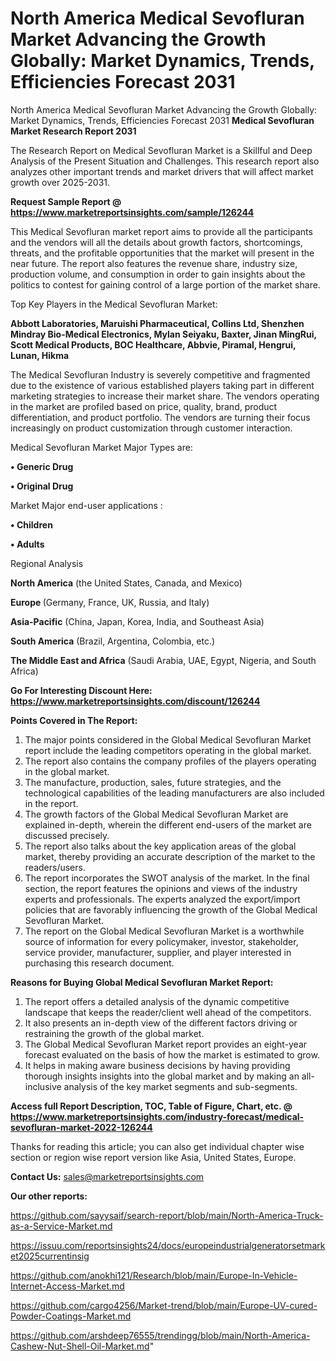 # North America Medical Sevofluran Market Advancing the Growth Globally: Market Dynamics, Trends, Efficiencies Forecast 2031
North America Medical Sevofluran Market Advancing the Growth Globally: Market Dynamics, Trends, Efficiencies Forecast 2031
<strong>Medical Sevofluran Market Research Report 2031</strong>

The Research Report on Medical Sevofluran Market is a Skillful and Deep Analysis of the Present Situation and Challenges. This research report also analyzes other important trends and market drivers that will affect market growth over 2025-2031.

<strong>Request Sample Report @ <a href=https://www.marketreportsinsights.com/sample/126244>https://www.marketreportsinsights.com/sample/126244</a></strong>

This Medical Sevofluran market report aims to provide all the participants and the vendors will all the details about growth factors, shortcomings, threats, and the profitable opportunities that the market will present in the near future. The report also features the revenue share, industry size, production volume, and consumption in order to gain insights about the politics to contest for gaining control of a large portion of the market share.

Top Key Players in the Medical Sevofluran Market:

<strong>Abbott Laboratories, Maruishi Pharmaceutical, Collins Ltd, Shenzhen Mindray Bio-Medical Electronics, Mylan Seiyaku, Baxter, Jinan MingRui, Scott Medical Products, BOC Healthcare, Abbvie, Piramal, Hengrui, Lunan, Hikma</strong>

The Medical Sevofluran Industry is severely competitive and fragmented due to the existence of various established players taking part in different marketing strategies to increase their market share. The vendors operating in the market are profiled based on price, quality, brand, product differentiation, and product portfolio. The vendors are turning their focus increasingly on product customization through customer interaction.

Medical Sevofluran Market Major Types are:

<strong>• Generic Drug

• Original Drug</strong>

Market Major end-user applications :

<strong>• Children

• Adults</strong>

Regional Analysis

</u><strong><b>North America</b></strong> (the United States, Canada, and Mexico)

<strong><b>Europe </b></strong>(Germany, France, UK, Russia, and Italy)

<strong><b>Asia-Pacific</b></strong> (China, Japan, Korea, India, and Southeast Asia)

<strong><b>South America</b></strong> (Brazil, Argentina, Colombia, etc.)

<strong><b>The Middle East and Africa</b></strong> (Saudi Arabia, UAE, Egypt, Nigeria, and South Africa)

<strong>Go For Interesting Discount Here: <a href=https://www.marketreportsinsights.com/discount/126244>https://www.marketreportsinsights.com/discount/126244</a></strong>

<strong>Points Covered in The Report:</strong>
<ol>
  <li>The major points considered in the Global Medical Sevofluran Market report include the leading competitors operating in the global market.</li>
  <li>The report also contains the company profiles of the players operating in the global market.</li>
  <li>The manufacture, production, sales, future strategies, and the technological capabilities of the leading manufacturers are also included in the report.</li>
  <li>The growth factors of the Global Medical Sevofluran Market are explained in-depth, wherein the different end-users of the market are discussed precisely.</li>
  <li>The report also talks about the key application areas of the global market, thereby providing an accurate description of the market to the readers/users.</li>
  <li>The report incorporates the SWOT analysis of the market. In the final section, the report features the opinions and views of the industry experts and professionals. The experts analyzed the export/import policies that are favorably influencing the growth of the Global Medical Sevofluran Market.</li>
  <li>The report on the Global Medical Sevofluran Market is a worthwhile source of information for every policymaker, investor, stakeholder, service provider, manufacturer, supplier, and player interested in purchasing this research document.</li>
</ol>
<strong>Reasons for Buying Global Medical Sevofluran Market Report:</strong>

<ol>
  <li>The report offers a detailed analysis of the dynamic competitive landscape that keeps the reader/client well ahead of the competitors.</li>
  <li>It also presents an in-depth view of the different factors driving or restraining the growth of the global market.</li>
  <li>The Global Medical Sevofluran Market report provides an eight-year forecast evaluated on the basis of how the market is estimated to grow.</li>
  <li>It helps in making aware business decisions by having providing thorough insights insights into the global market and by making an all-inclusive analysis of the key market segments and sub-segments.</li>
</ol>
<strong>Access full Report Description, TOC, Table of Figure, Chart, etc. @ <a href=https://www.marketreportsinsights.com/industry-forecast/medical-sevofluran-market-2022-126244>https://www.marketreportsinsights.com/industry-forecast/medical-sevofluran-market-2022-126244</a></strong>


Thanks for reading this article; you can also get individual chapter wise section or region wise report version like Asia, United States, Europe.

<strong>Contact Us:</strong>
sales@marketreportsinsights.com

<strong>Our other reports:</strong>

<a href=https://github.com/sayysaif/search-report/blob/main/North-America-Truck-as-a-Service-Market.md>https://github.com/sayysaif/search-report/blob/main/North-America-Truck-as-a-Service-Market.md</a>

<a href=https://issuu.com/reportsinsights24/docs/europeindustrialgeneratorsetmarket2025currentinsig>https://issuu.com/reportsinsights24/docs/europeindustrialgeneratorsetmarket2025currentinsig</a>

<a href=https://github.com/anokhi121/Research/blob/main/Europe-In-Vehicle-Internet-Access-Market.md>https://github.com/anokhi121/Research/blob/main/Europe-In-Vehicle-Internet-Access-Market.md</a>

<a href=https://github.com/cargo4256/Market-trend/blob/main/Europe-UV-cured-Powder-Coatings-Market.md>https://github.com/cargo4256/Market-trend/blob/main/Europe-UV-cured-Powder-Coatings-Market.md</a>

<a href=https://github.com/arshdeep76555/trendingg/blob/main/North-America-Cashew-Nut-Shell-Oil-Market.md>https://github.com/arshdeep76555/trendingg/blob/main/North-America-Cashew-Nut-Shell-Oil-Market.md</a>"

